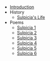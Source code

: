* [Introduction](/)
* History
    * [Sulpicia's Life](/life.md)
* Poems
    * [Sulpicia 1](/sulpicia-1.md)
    * [Sulpicia 2](/sulpicia-2.md)
    * [Sulpicia 3](/sulpicia-3.md)
    * [Sulpicia 4](/sulpicia-4.md)
    * [Sulpicia 5](/sulpicia-5.md)
    * [Sulpicia 6](/sulpicia-6.md)